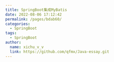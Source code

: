 ```yaml
---
title: SpringBoot集成MyBatis
date: 2022-08-06 17:12:42
permalink: /pages/bdab60/
categories: 
  - SpringBoot
tags: 
  - SpringBoot
author: 
  name: xichu_v_v
  link: https://github.com/qfmx/Java-essay.git
---
```

